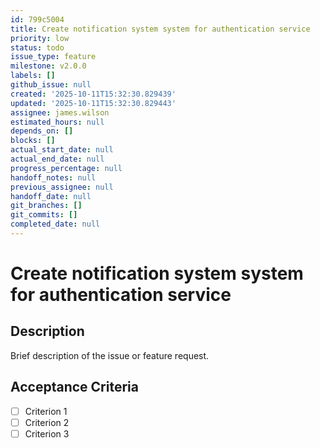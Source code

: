```yaml
---
id: 799c5004
title: Create notification system system for authentication service
priority: low
status: todo
issue_type: feature
milestone: v2.0.0
labels: []
github_issue: null
created: '2025-10-11T15:32:30.829439'
updated: '2025-10-11T15:32:30.829443'
assignee: james.wilson
estimated_hours: null
depends_on: []
blocks: []
actual_start_date: null
actual_end_date: null
progress_percentage: null
handoff_notes: null
previous_assignee: null
handoff_date: null
git_branches: []
git_commits: []
completed_date: null
---
```


# Create notification system system for authentication service

## Description

Brief description of the issue or feature request.

## Acceptance Criteria

- [ ] Criterion 1
- [ ] Criterion 2
- [ ] Criterion 3
